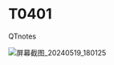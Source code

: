 # T0401
QTnotes

![屏幕截图_20240519_180125](https://github.com/EnLightGu/T0401/assets/84883393/a417b8f8-7336-4b69-b1f9-c832f2691ab8)
